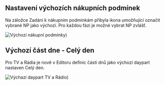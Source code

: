 ﻿---
categories: [fenix]
layout: fenix
---
## Nastavení výchozích nákupních podmínek
Na záložce Zadání k nákupním podmínkám přibyla ikona umožňující označit vybrané NP jako výchozí. Pro každou fázi je možné vybrat NP zvlášť. 


![Výchozí nákupní podmínky)]({{site.url}}/data/vychzinp.PNG "xxx")

## Výchozí část dne - Celý den
Pro TV a Rádia je nově v Editoru definic části dnů jako výchozí daypart nastaven Celý den.

![Výchazí daypart TV a Rádio)]({{site.url}}/data/celydenedcd.PNG "xxx")


